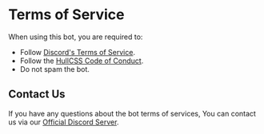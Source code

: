 # Terms of Service

When using this bot, you are required to:

- Follow [Discord's Terms of Service](https://discord.com/terms).
- Follow the [HullCSS Code of Conduct](https://github.com/hullcss/conduct).
- Do not spam the bot.


## Contact Us

If you have any questions about the bot terms of services, You can contact us via our [Official Discord Server](https://discord.gg/8kYtKWT2VA).